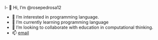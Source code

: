l- 👋 Hi, I’m @rosepedrosa12
- 👀 I’m interested in  programming language.
- 🌱 I’m currently learning programming language
- 💞️ I’m looking to collaborate with education in computational thinking.
- 📫 [email](rose.pedrosa@escola.pr.gov.br)

<!---
rosepedrosa12/rosepedrosa12 is a ✨ special ✨ repository because its `README.md` (this file) appears on your GitHub profile.
You can click the Preview link to take a look at your changes.
--->
